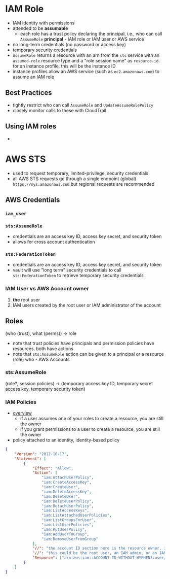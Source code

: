 # IAM Role
- IAM identity with permissions
- attended to be **assumable**
  - each role has a trust policy declaring the principal, i.e., who can call `AssumeRole`
**principal** - IAM role or IAM user or AWS service
- no long-term credentials (no password or access key)
- temporary security credentials
- `AssumeRole` returns a resource with an arn from the `sts` service with an `assumed-role` resource type and a "role session name" as `resource-id`. for an instance profile, this will be the instance ID
- instance profiles allow an AWS service (such as `ec2.amazonaws.com`) to assume an IAM role
## Best Practices
- tightly restrict who can call `AssumeRole` and `UpdateAssumeRolePolicy`
- closely monitor calls to these with CloudTrail
## Using IAM roles
- 
# AWS STS
- used to request temporary, limited-privilege, security credentials
- all AWS STS requests go through a single endpoint (global) `https://sys.amazonaws.com` but regional requests are recommended

## AWS Credentials
### `iam_user`
### `sts:AssumeRole`
- credentials are an access key ID, access key secret, and security token
- allows for cross account authentication
### `sts:FederationToken`
- credentials are an access key ID, access key secret, and security token
- vault will use "long term" security credentials to call `sts:FederationToken` to retrieve temporary security credentials
### IAM User vs AWS Account owner
1. **the** root user
2. IAM users created by the root user or IAM administrator of the account
## Roles
(who (trust), what (perms)) -> role
  - note that trust policies have principals and permission policies have resources. both have actions
  - note that `sts:AssumeRole` action can be given to a principal or a resource (role)
who - AWS Accounts
### sts:AssumeRole
(role?, session policies) -> (temporary access key ID, temporary secret access key, temporary security token)
### IAM Policies
- [overview](https://docs.aws.amazon.com/directoryservice/latest/admin-guide/IAM_Auth_Access_Overview.html#IAM_Auth_Access_ResourceOwner)
  - if a user assumes one of your roles to create a resource, you are still the owner
  - if you grant permissions to a user to create a resource, you are still the owner
- policy attached to an identity, identity-based policy
```json
{
    "Version": "2012-10-17",
    "Statement": [
        {
            "Effect": "Allow",
            "Action": [
                "iam:AttachUserPolicy",
                "iam:CreateAccessKey",
                "iam:CreateUser",
                "iam:DeleteAccessKey",
                "iam:DeleteUser",
                "iam:DeleteUserPolicy",
                "iam:DetachUserPolicy",
                "iam:ListAccessKeys",
                "iam:ListAttachedUserPolicies",
                "iam:ListGroupsForUser",
                "iam:ListUserPolicies",
                "iam:PutUserPolicy",
                "iam:AddUserToGroup",
                "iam:RemoveUserFromGroup"
            ],
            "//": "the account ID section here is the resource owner, i.e., the creator of the resource or who authenticated the creation of the resource",
            "//": "this could be the root user, an IAM admin, or an IAM role",
            "Resource": ["arn:aws:iam::ACCOUNT-ID-WITHOUT-HYPHENS:user/vault-*"]
        }
    ]
}
```
